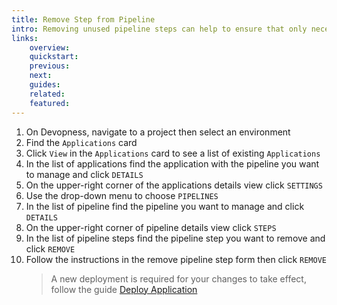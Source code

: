 ```yaml
---
title: Remove Step from Pipeline
intro: Removing unused pipeline steps can help to ensure that only necessary steps are executed, simplifying the management of the pipeline and reducing the risk of errors during the deployment process.
links:
    overview:
    quickstart:
    previous:
    next:
    guides:
    related:
    featured:
---
```


1. On Devopness, navigate to a project then select an environment
1. Find the `Applications` card
1. Click `View` in the `Applications` card to see a list of existing `Applications`
1. In the list of applications find the application with the pipeline you want to manage and click `DETAILS`
1. On the upper-right corner of the applications details view click `SETTINGS`
1. Use the drop-down menu to choose `PIPELINES`
1. In the list of pipeline find the pipeline you want to manage and click `DETAILS`
1. On the upper-right corner of pipeline details view click `STEPS`
1. In the list of pipeline steps find the pipeline step you want to remove and click `REMOVE`
1. Follow the instructions in the remove pipeline step form then click `REMOVE`
    > A new deployment is required for your changes to take effect, follow the guide [Deploy Application](/docs/applications/deploy-application/)
